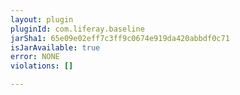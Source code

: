 ```yaml
---
layout: plugin
pluginId: com.liferay.baseline
jarSha1: 65e09e02eff7c3ff9c0674e919da420abbdf0c71
isJarAvailable: true
error: NONE
violations: []

---
```

